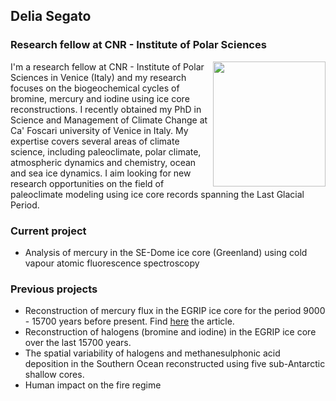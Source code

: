 ## Delia Segato
### Research fellow at CNR - Institute of Polar Sciences

<img align="right" width="180" height="200" src="Foto_profilo.jpg">
I'm a research fellow at CNR - Institute of Polar Sciences in Venice (Italy) and my research focuses on the biogeochemical cycles of bromine, mercury and iodine using ice core reconstructions. I recently obtained my PhD in Science and Management of Climate Change at Ca' Foscari university of Venice in Italy. My expertise covers several areas of climate science, including paleoclimate, polar climate, atmospheric dynamics and chemistry, ocean and sea ice dynamics. 
I aim looking for new research opportunities on the field of paleoclimate modeling using ice core records spanning the Last Glacial Period.

### Current project
* Analysis of mercury in the SE-Dome ice core (Greenland) using cold vapour atomic fluorescence spectroscopy

### Previous projects
* Reconstruction of mercury flux in the EGRIP ice core for the period 9000 - 15700 years before present. Find [here](https://www.nature.com/articles/s41561-023-01172-9) the article.
* Reconstruction of halogens (bromine and iodine) in the EGRIP ice core over the last 15700 years.
* The spatial variability of halogens and methanesulphonic acid deposition in the Southern Ocean reconstructed using five sub-Antarctic shallow cores.
* Human impact on the fire regime 
